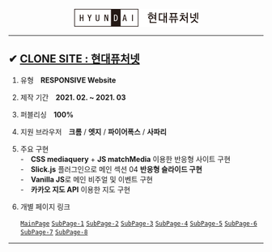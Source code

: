 <p align="center"><img src="./img/common/logo.png"></p>

---

## ✔ <a href="">CLONE SITE : 현대퓨처넷</a>

1. 유형　**RESPONSIVE Website**
2. 제작 기간　**2021. 02. ~ 2021. 03**
3. 퍼블리싱　**100%**
4. 지원 브라우저　**크롬** / **엣지** / **파이어폭스** / **사파리**
5. 주요 구현  
   -　**CSS mediaquery** + **JS matchMedia** 이용한 반응형 사이트 구현  
   -　**Slick.js** 플러그인으로 메인 섹션 04 **반응형 슬라이드 구현**  
   -　**Vanilla JS**로 메인 비주얼 및 이벤트 구현  
   -　**카카오 지도 API** 이용한 지도 구현

6. 개별 페이지 링크

   <a href="http://go0lee.cafe24.com/hyundai/index.html">`MainPage`</a> <a href="http://go0lee.cafe24.com/hyundai/subpages/01_company.html">`SubPage-1`</a> <a href="http://go0lee.cafe24.com/hyundai/subpages/02_introduce-ds.html">`SubPage-2`</a> <a href="http://go0lee.cafe24.com/hyundai/subpages/03_promotion.html">`SubPage-3`</a> <a href="http://go0lee.cafe24.com/hyundai/subpages/04_invest.html">`SubPage-4`</a> <a href="http://go0lee.cafe24.com/hyundai/subpages/05_counseling.html">`SubPage-5`</a> <a href="http://go0lee.cafe24.com/hyundai/subpages/05_notice.html">`SubPage-6`</a> <a href="http://go0lee.cafe24.com/hyundai/subpages/05_maps.html">`SubPage-7`</a> <a href="http://go0lee.cafe24.com/hyundai/subpages/06_resources.html">`SubPage-8`</a>

---
